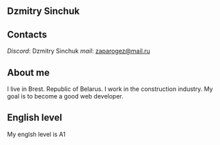 ## Dzmitry Sinchuk

## Contacts
_Discord_: Dzmitry Sinchuk 
_mail_: zaparogez@mail.ru

## About me
I live in Brest. Republic of Belarus. I work in the construction industry. My goal is to become a good web developer.

## English level
My englsh level is A1
